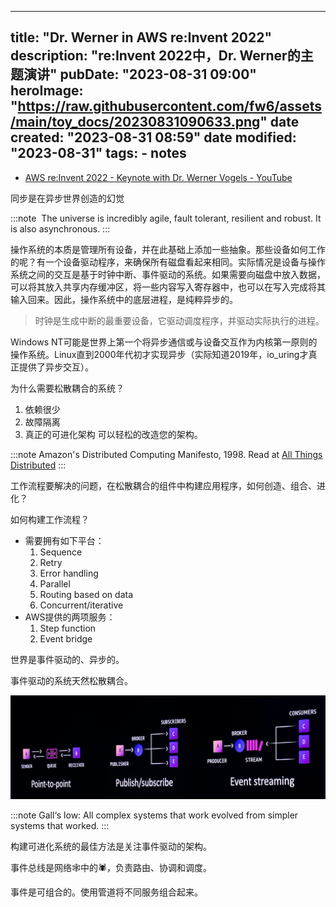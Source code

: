 
---
title: "Dr. Werner in AWS re:Invent 2022"
description: "re:Invent 2022中，Dr. Werner的主题演讲"
pubDate: "2023-08-31 09:00"
heroImage: "https://raw.githubusercontent.com/fw6/assets/main/toy_docs/20230831090633.png"
date created: "2023-08-31 08:59"
date modified: "2023-08-31"
tags:
    - notes
---

- [AWS re:Invent 2022 - Keynote with Dr. Werner Vogels - YouTube](https://www.youtube.com/watch?v=RfvL_423a-I)

同步是在异步世界创造的幻觉

:::note
 The universe is incredibly agile, fault tolerant, resilient and robust. It is also asynchronous.
:::

操作系统的本质是管理所有设备，并在此基础上添加一些抽象。那些设备如何工作的呢？有一个设备驱动程序，来确保所有磁盘看起来相同。实际情况是设备与操作系统之间的交互是基于时钟中断、事件驱动的系统。如果需要向磁盘中放入数据，可以将其放入共享内存缓冲区，将一些内容写入寄存器中，也可以在写入完成将其输入回来。因此，操作系统中的底层进程，是纯粹异步的。

>时钟是生成中断的最重要设备，它驱动调度程序，并驱动实际执行的进程。

Windows NT可能是世界上第一个将异步通信或与设备交互作为内核第一原则的操作系统。Linux直到2000年代初才实现异步（实际知道2019年，io_uring才真正提供了异步交互）。

为什么需要松散耦合的系统？
1. 依赖很少
2. 故障隔离
3. 真正的可进化架构
可以轻松的改造您的架构。

:::note
Amazon's Distributed Computing Manifesto, 1998.
Read at [All Things Distributed](https://www.allthingsdistributed.com/)
:::

工作流程要解决的问题，在松散耦合的组件中构建应用程序，如何创造、组合、进化？

如何构建工作流程？
- 需要拥有如下平台：
  1. Sequence
  2. Retry
  3. Error handling
  4. Parallel
  5. Routing based on data
  6. Concurrent/iterative
- AWS提供的两项服务：
  1. Step function
  2. Event bridge

世界是事件驱动的、异步的。

事件驱动的系统天然松散耦合。  

![image.png](https://raw.githubusercontent.com/fw6/assets/main/toy_docs/20230831095924.png)

:::note
Gall‘s low: All complex systems that work evolved from simpler systems that worked.
:::

构建可进化系统的最佳方法是关注事件驱动的架构。

事件总线是网络🕸️中的🕷️，负责路由、协调和调度。

事件是可组合的。使用管道将不同服务组合起来。